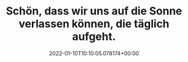 ---
date: '2022-01-10T10:10:05.078174+00:00'
found_at: '2014-12-25'
found_url: http://www.hohesc.de/Klassiker/Orange
title: Schön, dass wir uns auf die Sonne verlassen können, die täglich aufgeht.
---
